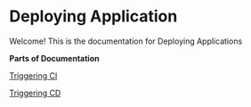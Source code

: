 # Deploying Application

Welcome! This is the documentation for Deploying Applications

**Parts of Documentation**

[Triggering CI](triggering-ci.md)

[Triggering CD](triggering-cd.md)

